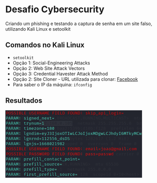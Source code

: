# Desafio Cybersecurity
Criando um phishing e testando a captura de senha em um site falso, utilizando Kali Linux e setoolkit

## Comandos no Kali Linux
- ```setoolkit```
- Opção 1: Social-Engineering Attacks
- Opção 2: Web Site Attack Vectors
- Opção 3: Credential Havester Attack Method
- Opção 2: Site Cloner - URL utilizada para clonar: [Facebook](http://www.facebook.com)
- Para saber o IP da máquina: ```ifconfig```


## Resultados

![Alt text](./passwd.png "Optional title")

